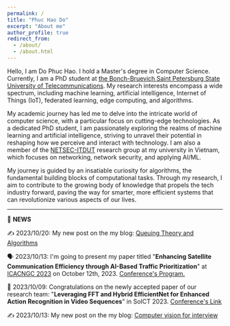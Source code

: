 ```yaml
---
permalink: /
title: "Phuc Hao Do"
excerpt: "About me"
author_profile: true
redirect_from: 
  - /about/
  - /about.html
---
```


Hello, I am Do Phuc Hao. I hold a Master's degree in Computer Science. Currently, I am a PhD student at [the Bonch-Bruevich Saint Petersburg State University of Telecommunications](https://www.sut.ru/). My research interests encompass a wide spectrum, including machine learning, artificial intelligence, Internet of Things (IoT), federated learning, edge computing, and algorithms.

My academic journey has led me to delve into the intricate world of computer science, with a particular focus on cutting-edge technologies. As a dedicated PhD student, I am passionately exploring the realms of machine learning and artificial intelligence, striving to unravel their potential in reshaping how we perceive and interact with technology. I am also a member of the [NETSEC-ITDUT](https://netsec-it.dut.udn.vn/home) research group at my university in Vietnam, which focuses on networking, network security, and applying AI/ML.

My journey is guided by an insatiable curiosity for algorithms, the fundamental building blocks of computational tasks. Through my research, I aim to contribute to the growing body of knowledge that propels the tech industry forward, paving the way for smarter, more efficient systems that can revolutionize various aspects of our lives.


---------------------------------------------------------------
📢 **NEWS**  

✍️ 2023/10/20: My new post on the my blog: [Queuing Theory and Algorithms](https://phuchaodo.github.io/posts/2023/10/20/queueing-theory-and-algorithm-mot-so-khai-niem-co-ban/)

🗣️ 2023/10/13: I'm going to present my paper titled "**Enhancing Satellite Communication Efficiency through AI-Based Traffic Prioritization**" at [ICACNGC 2023](https://icacnc.com/) on October 12th, 2023. [Conference's Program.](/files/icacnc2023.pdf)

🥳 2023/10/09: Congratulations on the newly accepted paper of our research team: "**Leveraging FFT and Hybrid EfficientNet for Enhanced Action Recognition in Video Sequences**" in SoICT 2023. [Conference's Link](https://soict.org/)

✍️ 2023/10/13: My new post on the my blog: [Computer vision for interview](https://phuchaodo.github.io/posts/2023/10/19/interview-question-for-computer-vision-part-8-image-generation-based-questions/)
